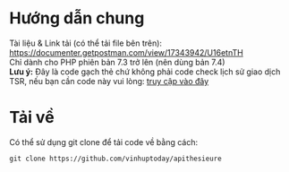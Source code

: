 # Hướng dẫn chung
Tài liệu & Link tải (có thể tải file bên trên): https://documenter.getpostman.com/view/17343942/U16etnTH<br>
Chỉ dành cho PHP phiên bản 7.3 trở lên (nên dùng bản 7.4)<br>
**Lưu ý:** Đây là code gạch thẻ chứ không phải code check lịch sử giao dịch TSR, nếu bạn cần code này vui lòng: [truy cập vào đây](https://github.com/vinhuptoday/tsrcheckwallets)
# Tải về
Có thể sử dụng git clone để tải code về bằng cách:<br>
```
git clone https://github.com/vinhuptoday/apithesieure
```
